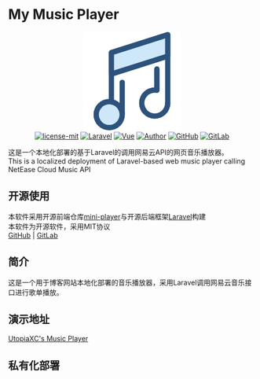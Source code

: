 # My Music Player  
<center><img src="public/images/music.png" alt="logo"/></center>
<center>
<a target="_blank" href="https://github.com/UtopiaXC/My-Music-Player/blob/master/LICENSE"><img src="https://img.shields.io/badge/license-MIT-green" alt="license-mit"/></a>
<a target="_blank" href="https://laravel.com/"><img src="https://img.shields.io/badge/Laravel-8.83.11-%23ff5252" alt="Laravel"/></a>
<a target="_blank" href="https://vuejs.org/"><img src="https://img.shields.io/badge/Vue-2.x-%2343a047" alt="Vue"/></a>
<a target="_blank" href="https://www.utopiaxc.cn/"><img src="https://img.shields.io/badge/Author-UtopiaXC-%23ae52d4" alt="Author"/></a>
<a target="_blank" href="https://github.com/UtopiaXC/My-Music-Player"><img src="https://img.shields.io/badge/GitHub-My%20Music%20Player-%236d6d6d" alt="GitHub"/></a>
<a target="_blank" href="https://git.utopiaxc.cn/UtopiaXC/my-music-player"><img src="https://img.shields.io/badge/GitLab-My%20Music%20Player-%23ff8a65" alt="GitLab"/></a>
</center>

这是一个本地化部署的基于Laravel的调用网易云API的网页音乐播放器。  
This is a localized deployment of Laravel-based web music player calling NetEase Cloud Music API  

## 开源使用  
本软件采用开源前端仓库[mini-player](https://github.com/muhammed/mini-player)与开源后端框架[Laravel](https://github.com/laravel/laravel)构建  
本软件为开源软件，采用MIT协议  
[GitHub](https://github.com/UtopiaXC/My-Music-Player) | [GitLab](https://git.utopiaxc.cn/UtopiaXC/my-music-player)

## 简介
这是一个用于博客网站本地化部署的音乐播放器，采用Laravel调用网易云音乐接口进行歌单播放。  

## 演示地址
[UtopiaXC's Music Player](https://music.utopiaxc.cn/) 

## 私有化部署

